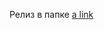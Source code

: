 Релиз в папке [a link]([https://github.com/user/repo/blob/branch/other_file.md](https://github.com/vicjeffi/STALCRAFT-Signals-Timer/tree/main/STALCRAFT%20Signals%20timer/bin/Release)https://github.com/vicjeffi/STALCRAFT-Signals-Timer/tree/main/STALCRAFT%20Signals%20timer/bin/Release)
